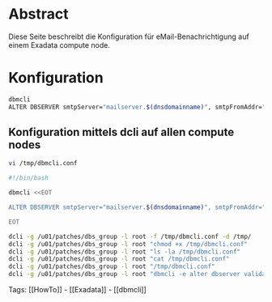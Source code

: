 
# Abstract

Diese Seite beschreibt die Konfiguration für eMail-Benachrichtigung auf einem Exadata compute node.

# Konfiguration

```bash
dbmcli
ALTER DBSERVER smtpServer="mailserver.$(dnsdomainname)", smtpFromAddr="$(hostname -s)@zkb.ch", smtpFrom="dbmcli@$(hostname -s)", smtpToAddr=[dbma_mail@zkb.ch](mailto:dbma_mail@zkb.ch), notificationPolicy="critical,warning,clear", notificationMethod="mail,snmp"
```

## Konfiguration mittels dcli auf allen compute nodes

```bash
vi /tmp/dbmcli.conf

#!/bin/bash

dbmcli <<EOT

ALTER DBSERVER smtpServer="mailserver.$(dnsdomainname)", smtpFromAddr="$(hostname -s)@zkb.ch", smtpFrom="dbmcli@$(hostname -s)", smtpToAddr=[dbma_mail@zkb.ch](mailto:dbma_mail@zkb.ch), notificationPolicy="critical,warning,clear", notificationMethod="mail,snmp"

EOT

dcli -g /u01/patches/dbs_group -l root -f /tmp/dbmcli.conf -d /tmp/
dcli -g /u01/patches/dbs_group -l root "chmod +x /tmp/dbmcli.conf"
dcli -g /u01/patches/dbs_group -l root "ls -la /tmp/dbmcli.conf"
dcli -g /u01/patches/dbs_group -l root "cat /tmp/dbmcli.conf"
dcli -g /u01/patches/dbs_group -l root "/tmp/dbmcli.conf"
dcli -g /u01/patches/dbs_group -l root "dbmcli -e alter dbserver validate mail"
```

Tags:
[[HowTo]] - [[Exadata]] - [[dbmcli]]

